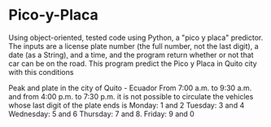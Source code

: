 # Pico-y-Placa

Using object-oriented, tested code using Python, a "pico y placa" predictor. The inputs are a license plate number (the full number, not the last digit), a date (as a String), and a time, and the program return whether or not that car can be on the road.
This program predict the Pico y Placa in Quito city with this conditions

Peak and plate in the city of Quito - Ecuador
From 7:00 a.m. to 9:30 a.m. and from 4:00 p.m. to 7:30 p.m. it is not possible to circulate the vehicles whose last digit of the plate ends is
Monday: 1 and 2
Tuesday: 3 and 4
Wednesday: 5 and 6
Thursday: 7 and 8.
Friday: 9 and 0
